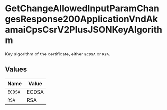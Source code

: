 # GetChangeAllowedInputParamChangesResponse200ApplicationVndAkamaiCpsCsrV2PlusJSONKeyAlgorithm

Key algorithm of the certificate, either `ECDSA` or `RSA`.


## Values

| Name    | Value   |
| ------- | ------- |
| `ECDSA` | ECDSA   |
| `RSA`   | RSA     |